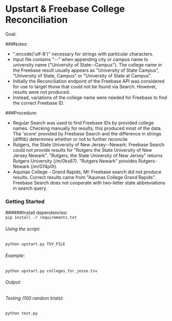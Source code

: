 Upstart & Freebase College Reconciliation
=========================================

Goal:

###Notes:
* ".encode('utf-8')" necessary for strings with particular characters.
* Input file contains "--" when appending city or campus name to university name ("University of State--Campus"). The college name in the Freebase result usually appears as "University of State Campus", "University of State, Campus" or "University of State at Campus".
* Initially the Reconciliation endpoint of the Freebase API was considered for use to target those that could not be found via Search. However, results were not produced.
* Instead, variations of the college name were needed for Freebase to find the correct Freebase ID.

###Procedure:
* Regular Search was used to find Freebase IDs by provided college names. Checking manually for results, this produced most of the data. The 'score' provided by Freebase Search and the difference in strings (difflib) determines whether or not to further reconcile
* Rutgers, the State University of New Jersey--Newark:
Freebase Search could not provide results for "Rutgers the State University of New Jersey Newark". "Rutgers, the State University of New Jersey" returns Rutgers University (/m/0ks67). "Rutgers Newark" provides Rutgers-Newark (/m/074p0t).
* Aquinas College - Grand Rapids, MI:
Freebase search did not produce results. Correct results came from "Aquinas College Grand Rapids". Freebase Search does not cooperate with two-letter state abbreviations in search query.

### Getting Started
######Install dependencies:  
`pip install -r requirements.txt`

###### Using the script:  
`python upstart.py TSV_FILE`

###### Example:  
`python upstart.py colleges_for_jesse.tsv`

###### Output:  


###### Testing (100 random trials):  
`python test.py`